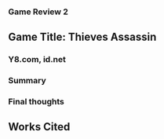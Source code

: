 ### Game Review 2

## Game Title: Thieves Assassin
### Y8.com, id.net

### Summary

### Final thoughts

## Works Cited
